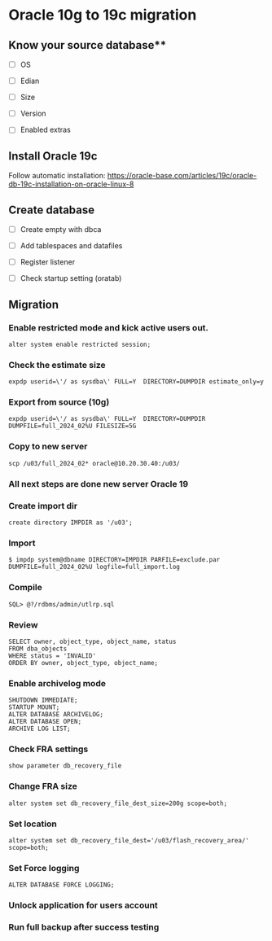 # Oracle 10g to 19c migration

## Know your source database**
  - [ ] OS
  - [ ] Edian
  - [ ] Size
  - [ ] Version
  - [ ] Enabled extras


## Install Oracle 19c
Follow automatic installation: https://oracle-base.com/articles/19c/oracle-db-19c-installation-on-oracle-linux-8


## Create database
- [ ] Create empty with dbca
- [ ] Add tablespaces and datafiles
- [ ] Register listener
- [ ] Check startup setting (oratab)


## Migration

### Enable restricted mode and kick active users out.
```
alter system enable restricted session;
```

### Check the estimate size
```
expdp userid=\'/ as sysdba\' FULL=Y  DIRECTORY=DUMPDIR estimate_only=y
```

### Export from source (10g)
```
expdp userid=\'/ as sysdba\' FULL=Y  DIRECTORY=DUMPDIR DUMPFILE=full_2024_02%U FILESIZE=5G
```

### Copy to new server
```
scp /u03/full_2024_02* oracle@10.20.30.40:/u03/
```

### All next steps are done new server Oracle 19

### Create import dir
```
create directory IMPDIR as '/u03';
```

### Import
```
$ impdp system@dbname DIRECTORY=IMPDIR PARFILE=exclude.par DUMPFILE=full_2024_02%U logfile=full_import.log
```

### Compile
```
SQL> @?/rdbms/admin/utlrp.sql
```

### Review
```
SELECT owner, object_type, object_name, status
FROM dba_objects
WHERE status = 'INVALID'
ORDER BY owner, object_type, object_name;
```

### Enable archivelog mode
```
SHUTDOWN IMMEDIATE;
STARTUP MOUNT;
ALTER DATABASE ARCHIVELOG;
ALTER DATABASE OPEN;
ARCHIVE LOG LIST;
```

### Check FRA settings
```
show parameter db_recovery_file
```

### Change FRA size
```
alter system set db_recovery_file_dest_size=200g scope=both;
```

### Set location
```
alter system set db_recovery_file_dest='/u03/flash_recovery_area/' scope=both;
```

### Set Force logging
```
ALTER DATABASE FORCE LOGGING;
```

### Unlock application for users account


### Run full backup after success testing